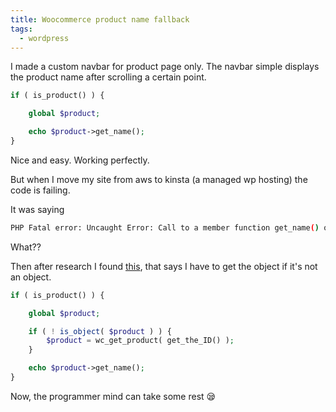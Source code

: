 ```yaml
---
title: Woocommerce product name fallback
tags:
  - wordpress
---
```


I made a custom navbar for product page only. The navbar simple displays the product name after scrolling a certain point.

```php
if ( is_product() ) {

    global $product;

    echo $product->get_name();
}
```

Nice and easy. Working perfectly.

But when I move my site from aws to kinsta (a managed wp hosting) the code is failing.

It was saying 

```bash
PHP Fatal error: Uncaught Error: Call to a member function get_name() on string
```

What??

Then after research I found [this](https://github.com/woocommerce/woocommerce/issues/2920), that says I have to get the object if it's not an object.

```php
if ( is_product() ) {

    global $product;

    if ( ! is_object( $product ) ) {
        $product = wc_get_product( get_the_ID() );
    }

    echo $product->get_name();
}
```

Now, the programmer mind can take some rest 😪